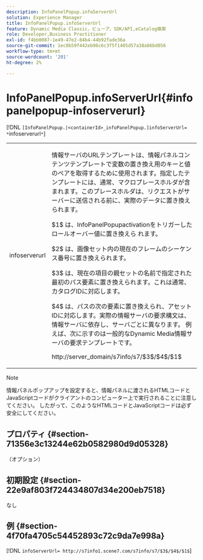 ```yaml
---
description: InfoPanelPopup.infoServerUrl
solution: Experience Manager
title: InfoPanelPopup.infoServerUrl
feature: Dynamic Media Classic，ビューア，SDK/API,eCatalog検索
role: Developer,Business Practitioner
exl-id: f4bb0087-1e49-47e2-84b4-44b92fade36a
source-git-commit: 1ec8b59f442eb96c6c3f5f1405d57a38a86bd056
workflow-type: tm+mt
source-wordcount: '201'
ht-degree: 2%

---
```


# InfoPanelPopup.infoServerUrl{#infopanelpopup-infoserverurl}

[!DNL `[InfoPanelPopup.|<containerId>_infoPanelPopup.]infoServerUrl= *`infoserverurl`*`]

<table id="table_9A6258D9B0DA4A29AA8A6C9BBCFE3662"> 
 <tbody> 
  <tr> 
   <td> <p> <span class="codeph"><span class="varname"> infoserverurl</span></span> </p> </td> 
   <td> <p>情報サーバのURLテンプレートは、情報パネルコンテンツテンプレートで変数の置き換え用のキーと値のペアを取得するために使用されます。指定したテンプレートには、通常、マクロプレースホルダが含まれます。このプレースホルダは、リクエストがサーバーに送信される前に、実際のデータに置き換えられます。 </p> <p><span class="codeph"> $1$</span> は、InfoPanelPopupactivationをトリガーしたロールオーバー値に置き換えら <span class="codeph"> </span> れます。 </p> <p><span class="codeph"> $2$</span> は、画像セット内の現在のフレームのシーケンス番号に置き換えられます。 </p> <p><span class="codeph"> $3$</span> は、現在の項目の親セットの名前で指定された最初のパス要素に置き換えられます。これは通常、カタログIDに対応します。 </p> <p><span class="codeph"> $4$</span> は、パスの次の要素に置き換えられ、アセットIDに対応します。実際の情報サーバの要求構文は、情報サーバに依存し、サーバごとに異なります。 例えば、次に示すのは一般的なDynamic Media情報サーバの要求テンプレートです。 </p> <p><span class="codeph"> http://server_domain/s7info/s7/$3$/$4$/$1$</span> </p> </td> 
  </tr> 
 </tbody> 
</table>

>[!NOTE]
>
>情報パネルポップアップを設定すると、情報パネルに渡されるHTMLコードとJavaScriptコードがクライアントのコンピューター上で実行されることに注意してください。 したがって、このようなHTMLコードとJavaScriptコードは必ず安全にしてください。

## プロパティ {#section-71356e3c13244e62b0582980d9d05328}

（オプション）

## 初期設定 {#section-22e9af803f724434807d34e200eb7518}

なし

## 例 {#section-4f70fa4705c54452893c72c9da7e998a}

[!DNL `infoServerUrl= http://s7info1.scene7.com/s7info/s7/$3$/$4$/$1$`]
